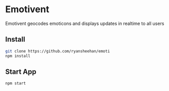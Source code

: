 # Emotivent

Emotivent geocodes emoticons and displays updates in realtime to all users

## Install

```bash
git clone https://github.com/ryansheehan/emoti
npm install
```

## Start App
```bash
npm start
```
